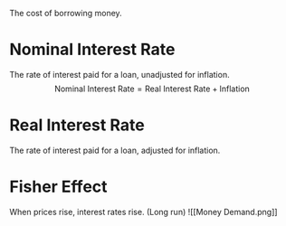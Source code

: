 The cost of borrowing money.
# Nominal Interest Rate
The rate of interest paid for a loan, unadjusted for inflation.
$$\text{Nominal Interest Rate} = \text{Real Interest Rate} + \text{Inflation}$$
# Real Interest Rate
The rate of interest paid for a loan, adjusted for inflation.
# Fisher Effect
When prices rise, interest rates rise. (Long run)
![[Money Demand.png]]
